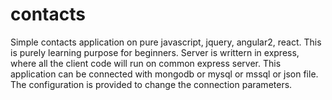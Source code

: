 # contacts
Simple contacts application on pure javascript, jquery, angular2, react. This is purely learning purpose for beginners. Server is writtern in express, where all the client code will run on common express server. This application can be connected with mongodb or mysql or mssql or json file. The configuration is provided to change the connection parameters. 
